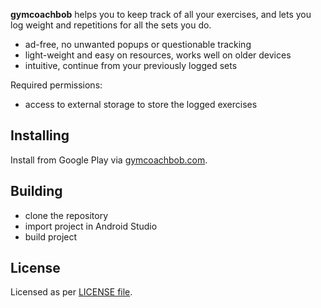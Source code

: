 **gymcoachbob** helps you to keep track of all your exercises, and lets you log weight and repetitions for all the sets you do.

* ad-free, no unwanted popups or questionable tracking
* light-weight and easy on resources, works well on older devices
* intuitive, continue from your previously logged sets

Required permissions:

* access to external storage to store the logged exercises


## Installing

Install from Google Play via [gymcoachbob.com](http://gymcoachbob.com/).


## Building

* clone the repository
* import project in Android Studio
* build project


## License

Licensed as per [LICENSE file](LICENSE).
